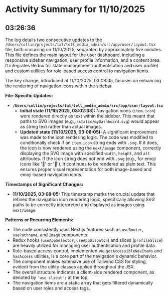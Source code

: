 # Activity Summary for 11/10/2025

## 03:26:36
The log details two consecutive updates to the `/Users/collin/projects/tat/tell_media_admin/src/app/user/layout.tsx` file, both occurring on 11/10/2025, separated by approximately five minutes. This file defines the main layout for the user dashboard, including a responsive sidebar navigation, user profile information, and a content area. It integrates Redux for state management (authentication and user profile) and custom utilities for role-based access control to navigation items.

The key change, introduced at 11/10/2025, 03:08:05, focuses on enhancing the rendering of navigation icons within the sidebar.

**File-Specific Updates:**

*   **`/Users/collin/projects/tat/tell_media_admin/src/app/user/layout.tsx`**
    *   **Initial state (11/10/2025, 03:02:33):** Navigation icons (`item.icon`) were rendered directly as text within the sidebar. This meant that paths to SVG images (e.g., `/static/myDashboard.svg`) would appear as string text rather than actual images.
    *   **Updated state (11/10/2025, 03:08:05):** A significant improvement was made to the icon rendering logic. The code was modified to conditionally check if an `item.icon` string ends with `.svg`. If it does, the icon is now rendered using the `next/image` component, correctly displaying the SVG image with specified `width`, `height`, and `alt` attributes. If the icon string does not end with `.svg` (e.g., for emoji icons like '📝' or '📁'), it continues to be rendered as plain text. This ensures proper visual representation for both image-based and emoji-based navigation icons.

**Timestamps of Significant Changes:**

*   **11/10/2025, 03:08:05:** This timestamp marks the crucial update that refined the navigation icon rendering logic, specifically allowing SVG paths to be correctly interpreted and displayed as images using `next/image`.

**Patterns or Recurring Elements:**

*   The code consistently uses Next.js features such as `useRouter`, `usePathname`, and `Image` components.
*   Redux hooks (`useAppSelector`, `useAppDispatch`) and slices (`profileSlice`) are heavily utilized for managing user authentication and profile data.
*   Role-based access control, implemented via `getAccessibleNavItems` and `hasAccess` utilities, is a core part of the navigation's dynamic behavior.
*   The component makes extensive use of Tailwind CSS for styling, evident from the utility classes applied throughout the JSX.
*   The overall structure indicates a client-side rendered component, as denoted by `'use client';` at the top.
*   The navigation items are a static array that gets filtered dynamically based on user roles and access tags.